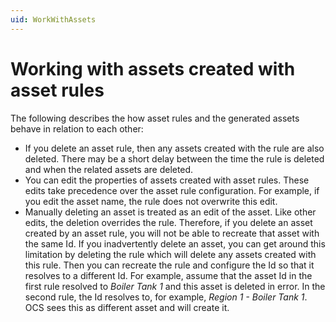 ```yaml
---
uid: WorkWithAssets
---
```




# Working with assets created with asset rules<!-- There may be a better title -->

The following describes the how asset rules and the generated assets behave in relation to each other: 

- If you delete an asset rule, then any assets created with the rule are also deleted. There may be a short delay between the time the rule is deleted and when the related assets are deleted. 
- You can edit the properties of assets created with asset rules. These edits take precedence over the asset rule configuration. For example, if you edit the asset name, the rule does not overwrite this edit.
- Manually deleting an asset is treated as an edit of the asset. Like other edits, the deletion overrides the rule. Therefore, if you delete an asset created by an asset rule, you will not be able to recreate that asset with the same Id.  If you inadvertently delete an asset, you can get around this limitation by deleting the rule which will delete any assets created with this rule. Then you can recreate the rule and configure the Id so that it resolves to a different Id. For example, assume that the asset Id in the first rule resolved to *Boiler Tank 1* and this asset is deleted in error. In the second rule, the Id resolves to, for example, *Region 1 - Boiler Tank 1*. OCS sees this as different  asset and will create it. 